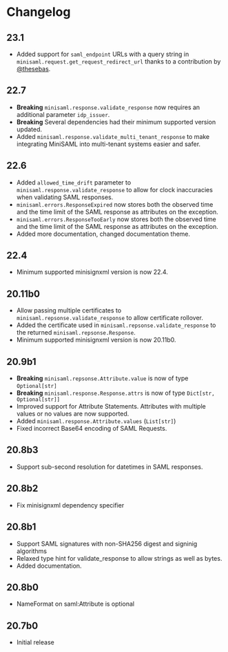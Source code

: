 # Changelog

## 23.1

* Added support for `saml_endpoint` URLs with a query string in `minisaml.request.get_request_redirect_url` thanks to a
  contribution by [@thesebas](https://github.com/thesebas).

## 22.7

* **Breaking** `minisaml.response.validate_response` now requires an additional parameter `idp_issuer`.
* **Breaking** Several dependencies had their minimum supported version updated.
* Added `minisaml.response.validate_multi_tenant_response` to make integrating MiniSAML into multi-tenant systems easier
  and safer.

## 22.6

* Added `allowed_time_drift` parameter to `minisaml.response.validate_response` to allow for clock inaccuracies when validating SAML responses.
* `minisaml.errors.ResponseExpired` now stores both the observed time and the time limit of the SAML response as attributes on the exception.
* `minisaml.errors.ResponseTooEarly` now stores both the observed time and the time limit of the SAML response as attributes on the exception.
* Added more documentation, changed documentation theme.

## 22.4

* Minimum supported minisignxml version is now 22.4.

## 20.11b0

* Allow passing multiple certificates to `minisaml.repsonse.validate_response` to allow certificate rollover.
* Added the certificate used in `minisaml.repsonse.validate_response` to the returned `minisaml.repsonse.Response`.
* Minimum supported minisignxml version is now 20.11b0.

## 20.9b1

* **Breaking** `minisaml.repsonse.Attribute.value` is now of type `Optional[str]`
* **Breaking** `minisaml.response.Response.attrs` is now of type `Dict[str, Optional[str]]`
* Improved support for Attribute Statements. Attributes with multiple values or no values are now supported.
* Added `minisaml.response.Attribute.values` (`List[str]`)
* Fixed incorrect Base64 encoding of SAML Requests.

## 20.8b3

* Support sub-second resolution for datetimes in SAML responses.

## 20.8b2

* Fix minisignxml dependency specifier

## 20.8b1

* Support SAML signatures with non-SHA256 digest and signinig algorithms
* Relaxed type hint for validate_response to allow strings as well as bytes.
* Added documentation.

## 20.8b0

* NameFormat on saml:Attribute is optional

## 20.7b0

* Initial release
